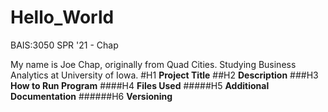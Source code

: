 # Hello_World
BAIS:3050 SPR '21 - Chap

My name is Joe Chap, originally from Quad Cities. Studying Business Analytics at University of Iowa.
#H1 **Project Title**
##H2 **Description**
###H3 **How to Run Program**
####H4 **Files Used**
#####H5 **Additional Documentation**
######H6 **Versioning**
